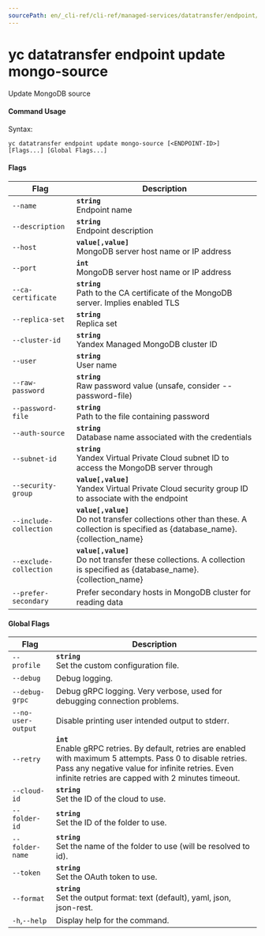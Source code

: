 ```yaml
---
sourcePath: en/_cli-ref/cli-ref/managed-services/datatransfer/endpoint/update/mongo-source.md
---
```

# yc datatransfer endpoint update mongo-source

Update MongoDB source

#### Command Usage

Syntax: 

`yc datatransfer endpoint update mongo-source [<ENDPOINT-ID>] [Flags...] [Global Flags...]`

#### Flags

| Flag | Description |
|----|----|
|`--name`|<b>`string`</b><br/> Endpoint name|
|`--description`|<b>`string`</b><br/> Endpoint description|
|`--host`|<b>`value[,value]`</b><br/> MongoDB server host name or IP address|
|`--port`|<b>`int`</b><br/> MongoDB server host name or IP address|
|`--ca-certificate`|<b>`string`</b><br/> Path to the CA certificate of the MongoDB server. Implies enabled TLS|
|`--replica-set`|<b>`string`</b><br/> Replica set|
|`--cluster-id`|<b>`string`</b><br/> Yandex Managed MongoDB cluster ID|
|`--user`|<b>`string`</b><br/> User name|
|`--raw-password`|<b>`string`</b><br/> Raw password value (unsafe, consider --password-file)|
|`--password-file`|<b>`string`</b><br/> Path to the file containing password|
|`--auth-source`|<b>`string`</b><br/> Database name associated with the credentials|
|`--subnet-id`|<b>`string`</b><br/> Yandex Virtual Private Cloud subnet ID to access the MongoDB server through|
|`--security-group`|<b>`value[,value]`</b><br/> Yandex Virtual Private Cloud security group ID to associate with the endpoint|
|`--include-collection`|<b>`value[,value]`</b><br/> Do not transfer collections other than these. A collection is specified as {database_name}.{collection_name}|
|`--exclude-collection`|<b>`value[,value]`</b><br/> Do not transfer these collections. A collection is specified as {database_name}.{collection_name}|
|`--prefer-secondary`| Prefer secondary hosts in MongoDB cluster for reading data|

#### Global Flags

| Flag | Description |
|----|----|
|`--profile`|<b>`string`</b><br/>Set the custom configuration file.|
|`--debug`|Debug logging.|
|`--debug-grpc`|Debug gRPC logging. Very verbose, used for debugging connection problems.|
|`--no-user-output`|Disable printing user intended output to stderr.|
|`--retry`|<b>`int`</b><br/>Enable gRPC retries. By default, retries are enabled with maximum 5 attempts. Pass 0 to disable retries. Pass any negative value for infinite retries. Even infinite retries are capped with 2 minutes timeout.|
|`--cloud-id`|<b>`string`</b><br/>Set the ID of the cloud to use.|
|`--folder-id`|<b>`string`</b><br/>Set the ID of the folder to use.|
|`--folder-name`|<b>`string`</b><br/>Set the name of the folder to use (will be resolved to id).|
|`--token`|<b>`string`</b><br/>Set the OAuth token to use.|
|`--format`|<b>`string`</b><br/>Set the output format: text (default), yaml, json, json-rest.|
|`-h`,`--help`|Display help for the command.|
